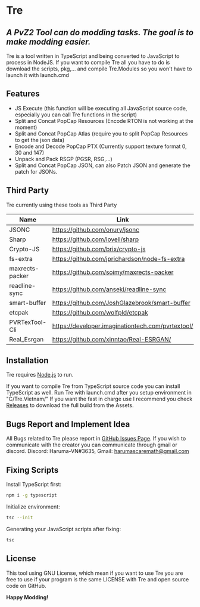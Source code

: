 # Tre
## _A PvZ2 Tool can do modding tasks. The goal is to make modding easier._


Tre is a tool written in TypeScript and being converted to JavaScript to process in NodeJS. If you want to compile
Tre all you have to do is download the scripts, pkg,... and compile Tre.Modules so you won't have to launch it
with launch.cmd


## Features

- JS Execute (this function will be executing all JavaScript source code, especially you can call Tre functions in the script)
- Split and Concat PopCap Resources (Encode RTON is not working at the moment)
- Split and Concat PopCap Atlas (require you to split PopCap Resources to get the json data)
- Encode and Decode PopCap PTX (Currently support texture format 0, 30 and 147)
- Unpack and Pack RSGP (PGSR, RSG,...)
- Split and Concat PopCap JSON, can also Patch JSON and generate the patch for JSONs.

## Third Party

Tre currently using these tools as Third Party

| Name | Link |
| ------ | ------ |
| JSONC | https://github.com/onury/jsonc |
| Sharp | https://github.com/lovell/sharp |
| Crypto-JS | https://github.com/brix/crypto-js |
| fs-extra | https://github.com/jprichardson/node-fs-extra|
| maxrects-packer | https://github.com/soimy/maxrects-packer|
| readline-sync | https://github.com/anseki/readline-sync |
| smart-buffer | https://github.com/JoshGlazebrook/smart-buffer |
| etcpak | https://github.com/wolfpld/etcpak |
| PVRTexTool-Cli | https://developer.imaginationtech.com/pvrtextool/ |
| Real_Esrgan | https://github.com/xinntao/Real-ESRGAN/ |
## Installation

Tre requires [Node.js](https://nodejs.org/) to run.

If you want to compile Tre from TypeScript source code you can install TypeScript as well.
Run Tre with launch.cmd after you setup environment in "C/Tre.Vietnam/"
If you want the fast in charge use I recommend you check [Releases](https://github.com/Tre-VN/Tre/releases/) to download the full build from the Assets.
## Bugs Report and Implement Idea

All Bugs related to Tre please report in [GitHub Issues Page](https://github.com/Tre-VN/Tre/issues/).
If you wish to communicate with the creator you can communicate through gmail or discord.
Discord: Haruma-VN#3635,
Gmail: harumascaremath@gmail.com

## Fixing Scripts

Install TypeScript first:

```sh
npm i -g typescript
```
Initialize environment:

```sh
tsc --init
```
Generating your JavaScript scripts after fixing:

```sh
tsc
```


## License

This tool using GNU License, which mean if you want to use Tre you are free to use if your program is the same LICENSE with Tre and open source code on GitHub.

**Happy Modding!**

